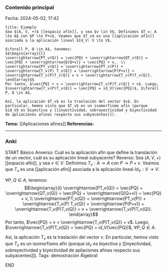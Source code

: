 ### Contenido principal

Fecha: 2024-05-02, 17:42

```ad-note
title: Ejemplo
Sea $(A, V, +)$ [[espacio afín]], y sea $v \in V$. Definimos $T_v: A \to A$ con $P \to P+v$. Veamos que $T_v$ es una [[aplicación afín]] asociada a la aplicación lineal $Id_V: V \to V$.

$\forall P, Q \in A$, tenemos:
$$\begin{array}{l}
\overrightarrow{PT_v(Q)} = \vec{PQ} + \overrightarrow{QT_v(Q)} = \vec{PQ} + \overrightarrow{Q(Q+v)} = \vec{PQ} + v,  \\
\overrightarrow{PT_v(Q)} = \overrightarrow{PT_v(P)} + \overrightarrow{T_v(P) T_v(Q)} = \overrightarrow{P(P+v)} + \overrightarrow{T_v(P)T_v(Q)} = v + \overrightarrow{T_v(P)T_v(Q)}.
\end{array}$$
Por tanto, $\vec{PQ} + v = \overrightarrow{T_v(P)T_v(Q)} + v$. Luego, $\overrightarrow{T_v(P)T_v(Q)} = \vec{PQ} = id_V(\vec{PQ})$, $\forall P, Q \in A$.

Así, la aplicación $T_v$ es la traslación del vector $v$. En particular, hemos visto que $T_v$ es un isomorfismo afín (porque $id_V$ es biyectiva y [[inyectividad, sobreyectividad y biyectividad de apliaciones afines respecto sus subyacentes]]).
```

**Tema:** [[Aplicaciones afines]]
**Referencias:**

---
### Anki

START
Básico
Anverso: Cuál es la aplicación afín que define la translación de un vector, cuál es su aplicación lineal subyacente?
Reverso: Sea $(A, V, +)$ [[espacio afín]], y sea $v \in V$. Definimos $T_v: A \to A$ con $P \to P+v$. Veamos que $T_v$ es una [[aplicación afín]] asociada a la aplicación lineal $Id_V: V \to V$.

$\forall P, Q \in A$, tenemos:
$$\begin{array}{l}
\overrightarrow{PT_v(Q)} = \vec{PQ} + \overrightarrow{QT_v(Q)} = \vec{PQ} + \overrightarrow{Q(Q+v)} = \vec{PQ} + v,  \\
\overrightarrow{PT_v(Q)} = \overrightarrow{PT_v(P)} + \overrightarrow{T_v(P) T_v(Q)} = \overrightarrow{P(P+v)} + \overrightarrow{T_v(P)T_v(Q)} = v + \overrightarrow{T_v(P)T_v(Q)}.
\end{array}$$
Por tanto, $\vec{PQ} + v = \overrightarrow{T_v(P)T_v(Q)} + v$. Luego, $\overrightarrow{T_v(P)T_v(Q)} = \vec{PQ} = id_V(\vec{PQ})$, $\forall P, Q \in A$.

Así, la aplicación $T_v$ es la traslación del vector $v$. En particular, hemos visto que $T_v$ es un isomorfismo afín (porque $id_V$ es biyectiva y [[inyectividad, sobreyectividad y biyectividad de apliaciones afines respecto sus subyacentes]]).
Tags: demostración ÁlgebraI
<!--ID: 1714669443514-->
END
